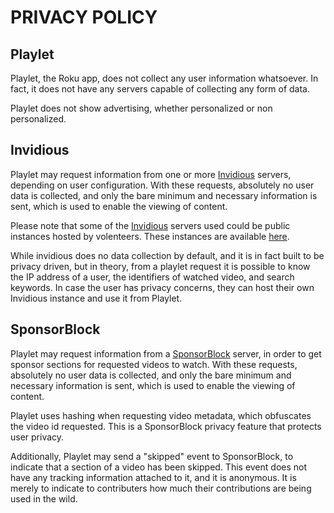 # PRIVACY POLICY

## Playlet
Playlet, the Roku app, does not collect any user information whatsoever.
In fact, it does not have any servers capable of collecting any form of data.

Playlet does not show advertising, whether personalized or non personalized.

## Invidious
Playlet may request information from one or more [Invidious](https://invidious.io/)
servers, depending on user configuration. With these requests, absolutely no 
user data is collected, and only the bare minimum and necessary information 
is sent, which is used to enable the viewing of content.

Please note that some of the [Invidious](https://invidious.io/) servers used
could be public instances hosted by volenteers. These instances are available
[here](https://api.invidious.io/). 

While invidious does no data collection by default, and it is in fact built to
be privacy driven, but in theory, from a playlet request it is possible to 
know the IP address of a user, the identifiers of watched video, and search 
keywords. In case the user has privacy concerns, they can host their own
Invidious instance and use it from Playlet.

## SponsorBlock
Playlet may request information from a [SponsorBlock](https://github.com/ajayyy/SponsorBlock)
server, in order to get sponsor sections for requested videos to watch.
With these requests, absolutely no 
user data is collected, and only the bare minimum and necessary information 
is sent, which is used to enable the viewing of content.

Playlet uses hashing when requesting video metadata, which obfuscates 
the video id requested. This is a SponsorBlock privacy feature that protects
user privacy.

Additionally, Playlet may send a "skipped" event to SponsorBlock, to indicate
that a section of a video has been skipped. This event does not have any 
tracking information attached to it, and it is anonymous. It is merely to 
indicate to  contributers how much their contributions are being used in the wild.
